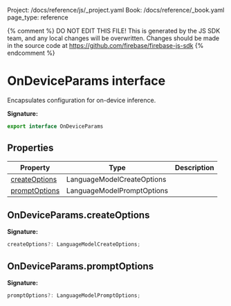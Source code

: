 Project: /docs/reference/js/_project.yaml
Book: /docs/reference/_book.yaml
page_type: reference

{% comment %}
DO NOT EDIT THIS FILE!
This is generated by the JS SDK team, and any local changes will be
overwritten. Changes should be made in the source code at
https://github.com/firebase/firebase-js-sdk
{% endcomment %}

# OnDeviceParams interface
Encapsulates configuration for on-device inference.

<b>Signature:</b>

```typescript
export interface OnDeviceParams 
```

## Properties

|  Property | Type | Description |
|  --- | --- | --- |
|  [createOptions](./vertexai.ondeviceparams.md#ondeviceparamscreateoptions) | LanguageModelCreateOptions |  |
|  [promptOptions](./vertexai.ondeviceparams.md#ondeviceparamspromptoptions) | LanguageModelPromptOptions |  |

## OnDeviceParams.createOptions

<b>Signature:</b>

```typescript
createOptions?: LanguageModelCreateOptions;
```

## OnDeviceParams.promptOptions

<b>Signature:</b>

```typescript
promptOptions?: LanguageModelPromptOptions;
```
